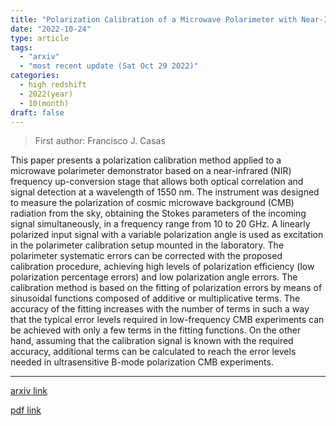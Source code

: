 ```yaml
---
title: "Polarization Calibration of a Microwave Polarimeter with Near-Infrared Up-Conversion for Optical Correlation and Detection"
date: "2022-10-24"
type: article
tags:
  - "arxiv"
  - "most recent update (Sat Oct 29 2022)"
categories:
  - high redshift
  - 2022(year)
  - 10(month)
draft: false
---
```


> First author: Francisco J. Casas

 This paper presents a polarization calibration method applied to a microwave
polarimeter demonstrator based on a near-infrared (NIR) frequency up-conversion
stage that allows both optical correlation and signal detection at a wavelength
of 1550 nm. The instrument was designed to measure the polarization of cosmic
microwave background (CMB) radiation from the sky, obtaining the Stokes
parameters of the incoming signal simultaneously, in a frequency range from 10
to 20 GHz. A linearly polarized input signal with a variable polarization angle
is used as excitation in the polarimeter calibration setup mounted in the
laboratory. The polarimeter systematic errors can be corrected with the
proposed calibration procedure, achieving high levels of polarization
efficiency (low polarization percentage errors) and low polarization angle
errors. The calibration method is based on the fitting of polarization errors
by means of sinusoidal functions composed of additive or multiplicative terms.
The accuracy of the fitting increases with the number of terms in such a way
that the typical error levels required in low-frequency CMB experiments can be
achieved with only a few terms in the fitting functions. On the other hand,
assuming that the calibration signal is known with the required accuracy,
additional terms can be calculated to reach the error levels needed in
ultrasensitive B-mode polarization CMB experiments.

---
[arxiv link](http://arxiv.org/abs/2210.13197v1)

[pdf link](http://arxiv.org/pdf/2210.13197v1)